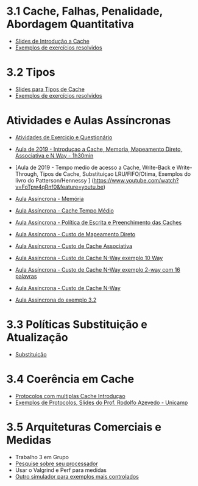 
# 3.1 Cache, Falhas, Penalidade, Abordagem Quantitativa 
* [Slides de Introdução a Cache](https://docs.google.com/presentation/d/1y31Li_6kut764NKLmLqGMOw5-HBuirdNF49O8XpItFo/edit?usp=sharing)
* [Exemplos de exercícios resolvidos](https://docs.google.com/document/d/1mcdVDV7UbxSho1IJbyqGSYNjNw0y1d8m_XByUsWcEiM/edit?usp=sharing)

# 3.2 Tipos
* [Slides para Tipos de Cache](https://docs.google.com/presentation/d/1y31Li_6kut764NKLmLqGMOw5-HBuirdNF49O8XpItFo/edit?usp=sharing)
* [Exemplos de exercícios resolvidos](https://docs.google.com/document/d/1hZCW_bvixK6eM6mn_trdc90iVWOQJUI134Eg6yie2Wo/edit?usp=sharing)


# Atividades e Aulas Assíncronas 
* [Atividades de Exercicio e Questionário](https://github.com/arduinoufv/inf450_peo/blob/master/exercicio/ex3.md)

* [Aula de 2019 - Introduçao a Cache, Memoria, Mapeamento Direto, Associativa e N Way - 1h30min](https://www.youtube.com/watch?v=NBbgC4Wp7qg&feature=youtu.be)
* [Aula de 2019 - Tempo medio de acesso a Cache, Write-Back e Write-Through, Tipos de Cache, Substituiçao LRU/FIFO/Otima, Exemplos do livro do Patterson/Hennessy ] (https://www.youtube.com/watch?v=FoTpw4qRnf0&feature=youtu.be)

* [Aula Assíncrona - Memória](https://youtu.be/0Q59ASpHU1g)
* [Aula Assíncrona - Cache Tempo Médio](https://youtu.be/Utm1vVPi2Jo)
* [Aula Assíncrona - Política de Escrita e Preenchimento das Caches](https://youtu.be/8_e6ZDfPrco)
* [Aula Assíncrona - Custo de Mapeamento Direto](https://youtu.be/PgvVk51asM8)
* [Aula Assíncrona - Custo de Cache Associativa](https://youtu.be/5G_6uOC9qBk)
* [Aula Assíncrona - Custo de Cache N-Way exemplo 10 Way](https://youtu.be/5fkNAJU8P2I)
* [Aula Assíncrona - Custo de Cache N-Way exemplo 2-way com 16 palavras](https://youtu.be/HN_4s1pZCpc)
* [Aula Assíncrona - Custo de Cache N-Way](https://youtu.be/9ZyITltZo_U)

* [Aula Assincrona do exemplo 3.2](https://youtu.be/yZWZJ3DaCkk)

# 3.3 Políticas Substituição e Atualização
* [Substituição](https://docs.google.com/presentation/d/1tujL_KY0_KwfdYuNWBCjragfEx74LGqj61teVQsyeWk/edit?usp=sharing)

# 3.4 Coerência em Cache

* [Protocolos com multiplas Cache Introduçao](https://drive.google.com/file/d/1_8aKDdUcYvNU2lnKjRy8m8Z50ahYNq8m/view?usp=sharing)
* [Exemplos de Protocolos, Slides do Prof. Rodolfo Azevedo - Unicamp](https://drive.google.com/file/d/1FTbamQWtO2SWjN2oH1YUfg1m_XnuIhL-/view?usp=sharing)

# 3.5 Arquiteturas Comerciais e Medidas

* Trabalho 3 em Grupo
* [Pesquise sobre seu processador](http://www.cpu-world.com/CPUs/Core_i5/Intel-Core%20i5%20i5-5200DU.html)
* Usar o Valgrind e Perf para medidas
* [Outro simulador para exemplos mais controlados](https://github.com/arduinoufv/inf450_peo/blob/master/trabalhos/trabalho3.md#pycache)

